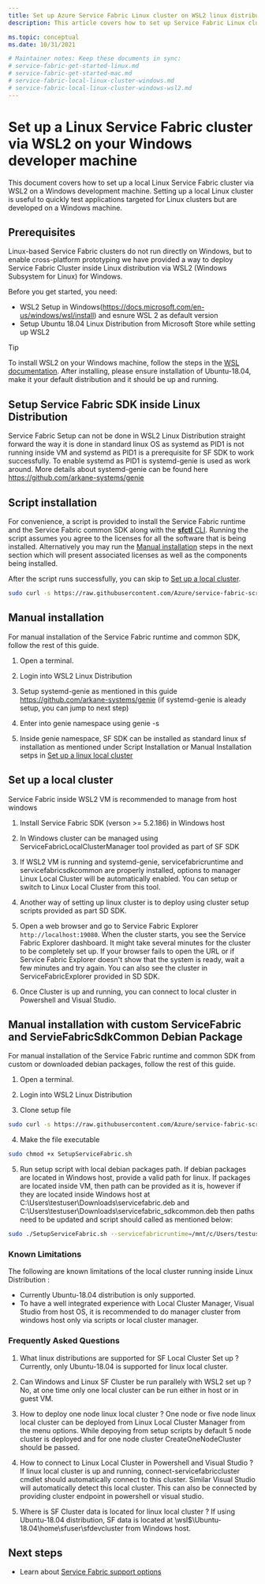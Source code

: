 ```yaml
---
title: Set up Azure Service Fabric Linux cluster on WSL2 linux distribution inside Windows 
description: This article covers how to set up Service Fabric Linux clusters inside WSL2 linux distribution running on Windows development machines. This approach is useful for cross platform development.  

ms.topic: conceptual
ms.date: 10/31/2021

# Maintainer notes: Keep these documents in sync:
# service-fabric-get-started-linux.md
# service-fabric-get-started-mac.md
# service-fabric-local-linux-cluster-windows.md
# service-fabric-local-linux-cluster-windows-wsl2.md
---
```

# Set up a Linux Service Fabric cluster via WSL2 on your Windows developer machine

This document covers how to set up a local Linux Service Fabric cluster via WSL2 on a Windows development machine. Setting up a local Linux cluster is useful to quickly test applications targeted for Linux clusters but are developed on a Windows machine.

## Prerequisites
Linux-based Service Fabric clusters do not run directly on Windows, but to enable cross-platform prototyping we have provided a way to deploy Service Fabric Cluster inside Linux distribution via WSL2 (Windows Subsystem for Linux) for Windows.

Before you get started, you need:

* WSL2 Setup in Windows(https://docs.microsoft.com/en-us/windows/wsl/install) and esnure WSL 2 as default version
* Setup Ubuntu 18.04 Linux Distribution from Microsoft Store while setting up WSL2

>[!TIP]
> To install WSL2 on your Windows machine, follow the steps in the [WSL documentation](https://docs.microsoft.com/en-us/windows/wsl/install). After installing, please ensure installation of Ubuntu-18.04, make it your default distribution and it should be up and running.
>

## Setup Service Fabric SDK inside Linux Distribution
Service Fabric Setup can not be done in WSL2 Linux Distribution straight forward the way it is done in standard linux OS as systemd as PID1 is not running inside VM and systemd as PID1 is a prerequisite for SF SDK to work successfully. 
To enable systemd as PID1 is systemd-genie is used as work around. More details about systemd-genie can be found here https://github.com/arkane-systems/genie

## Script installation

For convenience, a script is provided to install the Service Fabric runtime and the Service Fabric common SDK along with the [**sfctl** CLI](service-fabric-cli.md). Running the script assumes you agree to the licenses for all the software that is being installed. Alternatively you may run the [Manual installation](#manual-installation) steps in the next section which will present associated licenses as well as the components being installed.

After the script runs successfully, you can skip to [Set up a local cluster](#set-up-a-local-cluster).

```bash
sudo curl -s https://raw.githubusercontent.com/Azure/service-fabric-scripts-and-templates/master/scripts/SetupServiceFabric/SetupServiceFabric.sh | sudo bash
```

## Manual installation
For manual installation of the Service Fabric runtime and common SDK, follow the rest of this guide.

1. Open a terminal.

2. Login into WSL2 Linux Distribution

3. Setup systemd-genie as mentioned in this guide https://github.com/arkane-systems/genie (if systemd-genie is aleady setup, you can jump to next step)

4. Enter into genie namespace using genie -s

5. Inside genie namespace, SF SDK can be installed as standard linux sf installation as mentioned under Script Installation or Manual Installation setps in [Set up a linux local cluster](#service-fabric-get-started-linux)


## Set up a local cluster
Service Fabric inside WSL2 VM is recommended to manage from host windows

1. Install Service Fabric SDK (verson >= 5.2.186) in Windows host

2. In Windows cluster can be managed using ServiceFabricLocalClusterManager tool provided as part of SF SDK

3. If WSL2 VM is running and systemd-genie, servicefabricruntime and servicefabricsdkcommon are properly installed, options to manager Linux Local Cluster will be automatically enabled. You can setup or switch to Linux Local Cluster from this tool.

4. Another way of setting up linux cluster is to deploy using cluster setup scripts provided as part SD SDK.

5. Open a web browser and go to Service Fabric Explorer ``http://localhost:19080``. When the cluster starts, you see the Service Fabric Explorer dashboard. It might take several minutes for the cluster to be completely set up.
   If your browser fails to open the URL or if Service Fabric Explorer doesn't show that the system is ready, wait a few minutes and try again. You can also see the cluster in ServiceFabricExplorer provided in SD SDK.

6. Once Cluster is up and running, you can connect to local cluster in Powershell and Visual Studio.


## Manual installation with custom ServiceFabric and ServieFabricSdkCommon Debian Package
For manual installation of the Service Fabric runtime and common SDK from custom or downloaded debian packages, follow the rest of this guide.

1. Open a terminal.

2. Login into WSL2 Linux Distribution

3. Clone setup file

```bash
sudo curl -s https://raw.githubusercontent.com/Azure/service-fabric-scripts-and-templates/master/scripts/SetupServiceFabric/SetupServiceFabric.sh > SetupServiceFabric.sh
```

4. Make the file executable

```bash
sudo chmod +x SetupServiceFabric.sh
```

5. Run setup script with local debian packages path. If debian packages are located in Windows host, provide a valid path for linux.
   If packages are located inside VM, then path can be provided as it is, however if they are located inside Windows host at C:\Users\testuser\Downloads\servicefabric.deb and C:\Users\testuser\Downloads\servicefabric_sdkcommon.deb then paths need to be updated and script should called as mentioned below:


```bash
sudo ./SetupServiceFabric.sh --servicefabricruntime=/mnt/c/Users/testuser/Downloads/servicefabric.deb --servicefabricsdk=/mnt/c/Users/testuser/Downloads/servicefabric_sdkcommon.deb
```


### Known Limitations 
 
 The following are known limitations of the local cluster running inside Linux Distribution : 
 
 * Currently Ubuntu-18.04 distribution is only supported.
 * To have a well integrated experience with Local Cluster Manager, Visual Studio from host OS, it is recommended to do manager cluster from windows host only via scripts or local cluster manager.

### Frequently Asked Questions
 
 1. What linux distributions are supported for SF Local Cluster Set up ?
    Currently, only Ubuntu-18.04 is supported for linux local cluster.

 2. Can Windows and Linux SF Cluster be run parallely with WSL2 set up ?
    No, at one time only one local cluster can be run either in host or in guest VM.

 3. How to deploy one node linux local cluster ?
    One node or five node linux local cluster can be deployed from Linux Local Cluster Manager from the menu options. While depoying from setup scripts by default 5 node cluster is deployed and for one node cluster CreateOneNodeCluster should be passed.

 4. How to connect to Linux Local Cluster in Powershell and Visual Studio ?
    If linux local cluster is up and running, connect-servicefabriccluster cmdlet should automatically connect to this cluster. Similar Visual Studio will automatically detect this local cluster.
    This can also be connected by providing cluster endpoint in powershell or visual studio.

 5. Where is SF Cluster data is located for linux local cluster ?
    If using Ubuntu-18.04 distribution, SF data is located at \\wsl$\Ubuntu-18.04\home\sfuser\sfdevcluster from Windows host.

## Next steps
* Learn about [Service Fabric support options](service-fabric-support.md)


<!-- Image references -->

[publishdialog]: ./media/service-fabric-manage-multiple-environment-app-configuration/publish-dialog-choose-app-config.png
[app-parameters-solution-explorer]:./media/service-fabric-manage-multiple-environment-app-configuration/app-parameters-in-solution-explorer.png
